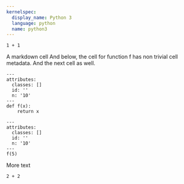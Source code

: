 ```yaml
---
kernelspec:
  display_name: Python 3
  language: python
  name: python3
---
```


```{code-cell} ipython3
1 + 1
```

A markdown cell
And below, the cell for function f has non trivial cell metadata. And the next cell as well.

```{code-cell} ipython3
---
attributes:
  classes: []
  id: ''
  n: '10'
---
def f(x):
    return x
```

```{code-cell} ipython3
---
attributes:
  classes: []
  id: ''
  n: '10'
---
f(5)
```

More text

```{code-cell} ipython3
2 + 2
```
